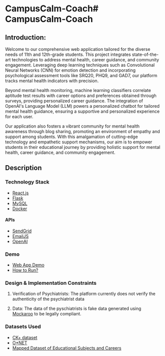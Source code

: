 # CampusCalm-Coach# CampusCalm-Coach

## Introduction:
Welcome to our comprehensive web application tailored for the diverse needs of 11th and 12th-grade students. This project integrates state-of-the-art technologies to address mental health, career guidance, and community engagement. Leveraging deep learning techniques such as Convolutional Neural Networks (CNN) for emotion detection and incorporating psychological assessment tools like SRQ20, PHQ9, and GAD7, our platform tracks mental health indicators with precision.

Beyond mental health monitoring, machine learning classifiers correlate aptitude test results with career options and preferences obtained through surveys, providing personalized career guidance. The integration of OpenAI's Language Model (LLM) powers a personalized chatbot for tailored mental health guidance, ensuring a supportive and personalized experience for each user.

Our application also fosters a vibrant community for mental health awareness through blog sharing, promoting an environment of empathy and support among students. With this amalgamation of cutting-edge technology and empathetic support mechanisms, our aim is to empower students in their educational journey by providing holistic support for mental health, career guidance, and community engagement.



## Description
### Technology Stack
- [React.js](https://react.dev/)
- [Flask](https://flask.palletsprojects.com/en/2.3.x/)
- [MySQL](https://www.mysql.com/)
- [Docker](https://docs.docker.com/)
#### APIs
- [SendGrid](https://sendgrid.com/solutions/email-api/)
- [EmailJS](https://www.emailjs.com/)
- [OpenAI](https://platform.openai.com/docs/introduction)
### Demo
- [Web App Demo](https://drive.google.com/file/d/1kEYrffR-U3QJDdUio9myN8tcX3XXF1y1/view?usp=drive_link)
- [How to Run?](https://drive.google.com/file/d/1kEYrffR-U3QJDdUio9myN8tcX3XXF1y1/view?usp=drive_link)

### Design & Implementation Constraints
1. Verification of Psychiatrists:
The platform currently does not verify the authenticity of the psychiatrist data   

2. Data:
   The data of the pyschiatrists is fake data generated using [Mockaroo](https://www.mockaroo.com/) to be legally compliant.

### Datasets Used
- [CK+ dataset](https://www.kaggle.com/datasets/davilsena/ckdataset)
- [O*NET](https://www.onetonline.org/)
- [Mapped Dataset of Educational Subjects and Careers](https://docs.google.com/spreadsheets/d/1k47p3yOq6oqPPqlFgJVHiLhHaAzm7C9GHTLIoZrG3YI/edit?usp=sharing)

